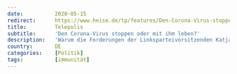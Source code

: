 ```yaml
---
date:          2020-05-15
redirect:      https://www.heise.de/tp/features/Den-Corona-Virus-stoppen-oder-mit-ihm-leben-4722566.html
title:         Telepolis
subtitle:      'Den Corona-Virus stoppen oder mit ihm leben?'
description:   'Warum die Forderungen der Linksparteivorsitzenden Katja Kipping nach einem virusfreien Deutschland weder realistisch noch emanzipatorisch sind'
country:       DE
categories:    [Politik]
tags:          [immunität]
---
```

